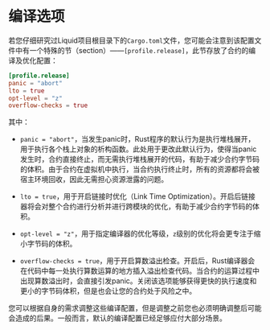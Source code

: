 # 编译选项

若您仔细研究过Liquid项目根目录下的`Cargo.toml`文件，您可能会注意到该配置文件中有一个特殊的节（section）——`[profile.release]`，此节存放了合约的编译及优化配置：

```toml
[profile.release]
panic = "abort"
lto = true
opt-level = "z"
overflow-checks = true
```

其中：

- `panic = "abort"`，当发生panic时，Rust程序的默认行为是执行堆栈展开，用于执行各个栈上对象的析构函数。此处用于更改此默认行为，使得当panic发生时，合约直接终止，而无需执行堆栈展开的代码，有助于减少合约字节码的体积。由于合约在虚拟机中执行，当合约执行终止时，所有的资源都将会被宿主环境回收，因此无需担心资源泄露的问题。

- `lto = true`，用于开启链接时优化（Link Time Optimization）。开启后链接器将会对整个合约进行分析并进行跨模块的优化，有助于减少合约字节码的体积。

- `opt-level = "z"`，用于指定编译器的优化等级，`z`级别的优化将会更专注于缩小字节码的体积。

- `overflow-checks = true`，用于开启算数溢出检查。开启后，Rust编译器会在代码中每一处执行算数运算的地方插入溢出检查代码。当合约的运算过程中出现算数溢出时，会直接引发panic。关闭该选项能够获得更快的执行速度和更小的字节码体积，但是也会让您的合约处于风险之中。

您可以根据自身的需求调整这些编译配置，但是调整之前您也必须明确调整后可能会造成的后果。一般而言，默认的编译配置已经足够应付大部分场景。